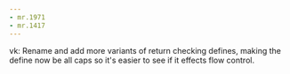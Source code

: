 ```yaml
---
- mr.1971
- mr.1417
---
```


vk: Rename and add more variants of return checking defines, making the define
now be all caps so it's easier to see if it effects flow control.
